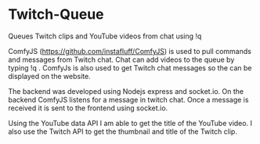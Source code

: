 # Twitch-Queue
Queues Twitch clips and YouTube videos from chat using !q <link>

ComfyJS (https://github.com/instafluff/ComfyJS) is used to pull commands and messages from Twitch chat. Chat can add videos to the queue by typing !q <link>. ComfyJs is also used to get Twitch chat messages so the can be displayed on the website.

The backend was developed using Nodejs express and socket.io. On the backend ComfyJS listens for a message in twitch chat. Once a message is received it is sent to the frontend using socket.io.

Using the YouTube data API I am able to get the title of the YouTube video. I also use the Twitch API to get the thumbnail and title of the Twitch clip.
